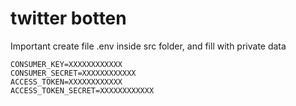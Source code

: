 # twitter botten
Important
create file .env inside src folder, and fill with private data

```env
CONSUMER_KEY=XXXXXXXXXXXX
CONSUMER_SECRET=XXXXXXXXXXXX
ACCESS_TOKEN=XXXXXXXXXXXX
ACCESS_TOKEN_SECRET=XXXXXXXXXXXX
```
